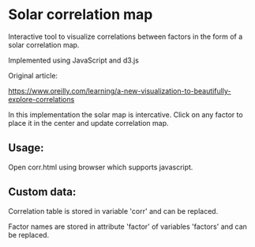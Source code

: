 # Solar correlation map
Interactive tool to visualize correlations between factors in the form of a solar correlation map.

Implemented using JavaScript and d3.js

Original article:

https://www.oreilly.com/learning/a-new-visualization-to-beautifully-explore-correlations

In this implementation the solar map is intercative. Click on any factor to place it in the center and update correlation map.

## Usage:
Open corr.html using browser which supports javascript.

## Custom data:
Correlation table is stored in variable 'corr' and can be replaced.

Factor names are stored in attribute 'factor' of variables 'factors' and can be replaced.
